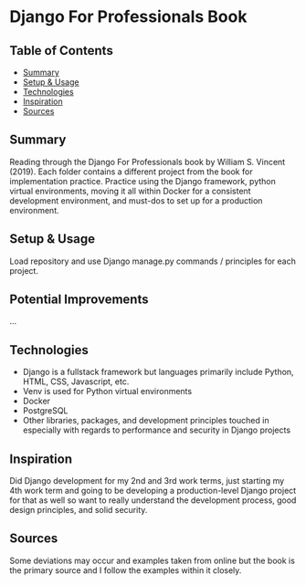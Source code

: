 # Django For Professionals Book

## Table of Contents
* [Summary](#summary)
* [Setup & Usage](#setup-&-usage)
* [Technologies](#technologies)
* [Inspiration](#inspiration)
* [Sources](#sources)

## Summary
Reading through the Django For Professionals book by William S. Vincent (2019). Each folder contains a different project from the book for implementation practice. Practice using the Django framework, python virtual environments, moving it all within Docker for a consistent development environment, and must-dos to set up for a production environment.

## Setup & Usage
Load repository and use Django manage.py commands / principles for each project.

## Potential Improvements
...

## Technologies
* Django is a fullstack framework but languages primarily include Python, HTML, CSS, Javascript, etc.
* Venv is used for Python virtual environments
* Docker
* PostgreSQL
* Other libraries, packages, and development principles touched in especially with regards to performance and security in Django projects

## Inspiration
Did Django development for my 2nd and 3rd work terms, just starting my 4th work term and going to be developing a production-level Django project for that as well so want to really understand the development process, good design principles, and solid security.

## Sources
Some deviations may occur and examples taken from online but the book is the primary source and I follow the examples within it closely.
